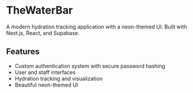 # TheWaterBar

A modern hydration tracking application with a neon-themed UI. Built with Next.js, React, and Supabase.

## Features

- Custom authentication system with secure password hashing
- User and staff interfaces
- Hydration tracking and visualization
- Beautiful neon-themed UI
